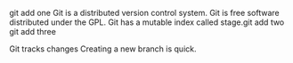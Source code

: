 git add one
Git is a distributed version control system.
Git is free software distributed under the GPL.
Git has a mutable index called stage.git add two
git add three

Git tracks changes
Creating a new branch is quick.
